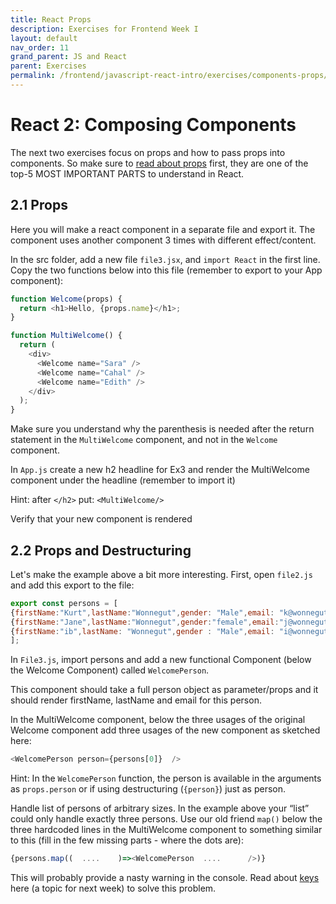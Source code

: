 ```yaml
---
title: React Props
description: Exercises for Frontend Week I
layout: default
nav_order: 11
grand_parent: JS and React
parent: Exercises
permalink: /frontend/javascript-react-intro/exercises/components-props/
---
```


# React 2: Composing Components

The next two exercises focus on props and how to pass props into components. So make sure to [read about props](https://react.dev/learn/passing-props-to-a-component) first, they are one of the top-5 MOST IMPORTANT PARTS to understand in React.

## 2.1 Props

Here you will make a react component in a separate file and export it. The component uses another component 3 times with different effect/content.

In the src folder, add a new file `file3.jsx`, and `import React` in the first line.
Copy the two functions below into this file (remember to export to your App component):

```javascript
function Welcome(props) {
  return <h1>Hello, {props.name}</h1>;
}
```

```javascript
function MultiWelcome() {
  return (
    <div>
      <Welcome name="Sara" />
      <Welcome name="Cahal" />
      <Welcome name="Edith" />
    </div>
  );
}
```

Make sure you understand why the parenthesis is needed after the return statement in the `MultiWelcome` component, and not in the `Welcome` component.

In `App.js` create a new h2 headline for Ex3 and render the MultiWelcome component under the headline (remember to import it)

Hint: after `</h2>` put: `<MultiWelcome/>`

Verify that your new component is rendered

## 2.2 Props and Destructuring

Let's make the example above a bit more interesting.
First, open `file2.js` and add this export to the file:

```javascript
export const persons = [
{firstName:"Kurt",lastName:"Wonnegut",gender: "Male",email: "k@wonnegut.dk", phone: "12345"},
{firstName:"Jane",lastName:"Wonnegut",gender:"female",email:"j@wonnegut.dk", phone: "12345"},
{firstName:"ib",lastName: "Wonnegut",gender : "Male",email: "i@wonnegut.dk", phone: "12345"},
];
```

In `File3.js`, import persons  and add a new functional Component (below the Welcome Component) called `WelcomePerson`.

This component should take a full person object as parameter/props and it should render firstName, lastName and email for this person.

In the MultiWelcome component, below the three usages of the original Welcome component add three usages of the new component as sketched here:

```javascript
<WelcomePerson person={persons[0]}  />
```

Hint: In the `WelcomePerson` function, the person is available in the arguments as `props.person` or if using destructuring (`{person}`) just as person.

Handle list of persons of arbitrary sizes. In the example above your “list” could only handle exactly three persons. Use our old friend `map()` below the three hardcoded lines in the MultiWelcome component to something similar to this (fill in the few missing parts - where the dots are):

```javascript
{persons.map((  ....    )=><WelcomePerson  ....      />)}
```

This will probably provide a nasty warning in the console. Read about [keys](https://react.dev/learn/rendering-lists) here (a topic for next week) to solve this problem.
